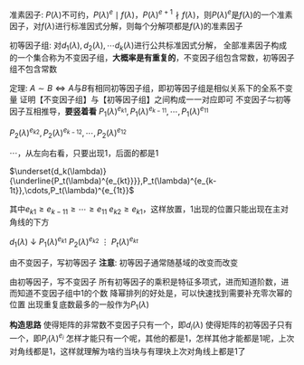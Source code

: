 准素因子: $P(\lambda)$不可约，$P(\lambda)^e\mid f(\lambda)$，$P(\lambda)^{e+1}\nmid f(\lambda)$，则$P(\lambda)^e$是$f(\lambda)$的一个准素因子，对$f(\lambda)$进行标准因式分解，则每个分解项都是$f(\lambda)$的准素因子

初等因子组: 对$d_1(\lambda),d_2(\lambda),\cdots d_k(\lambda)$进行公共标准因式分解， 全部准素因子构成的一个集合称为不变因子组，**大概率是有重复的**，不变因子组包含常数，初等因子组不包含常数

定理: $A\sim B\iff A$与$B$有相同初等因子组，即初等因子组是相似关系下的全系不变量
证明【不变因子组】与【初等因子组】之间构成一一对应即可
不变因子$\leftrightharpoons$初等因子互相推导，**要竖着看**
$P_1(\lambda)^{e_{k1}},P_1(\lambda)^{e_{k-11}},\cdots,P_1(\lambda)^{e_{11}}$

$P_2(\lambda)^{e_{k2}},P_2(\lambda)^{e_{k-12}},\cdots,P_2(\lambda)^{e_{12}}$

$\cdots$，从左向右看，只要出现1，后面的都是1

$\underset{d_k(\lambda)}{\underline{P_t(\lambda)^{e_{kt}}}},P_t(\lambda)^{e_{k-1t}},\cdots,P_t(\lambda)^{e_{1t}}$

其中$e_{k1}\ge e_{k-11}\ge\cdots\ge e_{11}$
$e_{k2}\ge e_{k1}$，这样放置，1出现的位置只能出现在主对角线的下方

$d_1(\lambda)$
$\downarrow$
$P_1(\lambda)^{e_{k1}}$
$P_2(\lambda)^{e_{k2}}$
$\vdots$
$P_t(\lambda)^{e_{kt}}$

由不变因子，写初等因子
**注意**: 初等因子通常随基域的改变而改变

由初等因子，写不变因子
所有初等因子的乘积是特征多项式，进而知道阶数，进而知道不变因子组中1的个数
降幂排列的好处是，可以快速找到需要补充零次幂的位置
出现重复底数最多的一般作为$P_1(\lambda)$

**构造思路**
使得矩阵的非常数不变因子只有一个，即$d_i(\lambda)$
使得矩阵的初等因子只有一个，即$P_i(\lambda)^{e_i}$
怎样才能只有一个呢，其他的都是1，怎样其他才能都是1呢，上次对角线都是1，这样就理解为啥约当块与有理块上次对角线上都是1了
